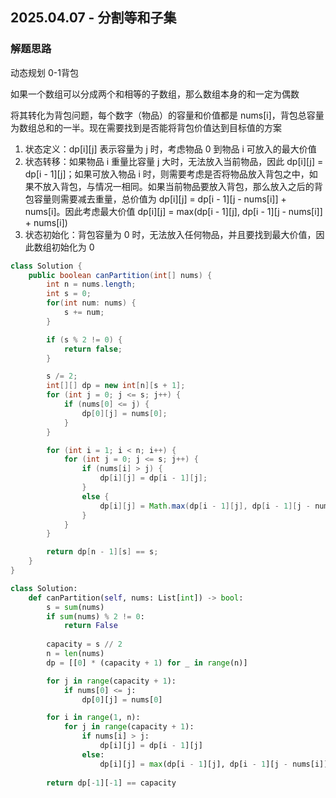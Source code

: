 ## 2025.04.07 - 分割等和子集

### 解题思路
动态规划 0-1背包

如果一个数组可以分成两个和相等的子数组，那么数组本身的和一定为偶数

将其转化为背包问题，每个数字（物品）的容量和价值都是 nums[i]，背包总容量为数组总和的一半。现在需要找到是否能将背包价值达到目标值的方案
1. 状态定义：dp[i][j] 表示容量为 j 时，考虑物品 0 到物品 i 可放入的最大价值
2. 状态转移：如果物品 i 重量比容量 j 大时，无法放入当前物品，因此 dp[i][j] = dp[i - 1][j]；如果可放入物品 i 时，则需要考虑是否将物品放入背包之中，如果不放入背包，与情况一相同。如果当前物品要放入背包，那么放入之后的背包容量则需要减去重量，总价值为 dp[i][j] = dp[i - 1][j - nums[i]] + nums[i]。因此考虑最大价值 dp[i][j] = max(dp[i - 1][j], dp[i - 1][j - nums[i]] + nums[i])
3. 状态初始化：背包容量为 0 时，无法放入任何物品，并且要找到最大价值，因此数组初始化为 0

```java
class Solution {
    public boolean canPartition(int[] nums) {
        int n = nums.length;
        int s = 0;
        for(int num: nums) {
            s += num;
        }

        if (s % 2 != 0) {
            return false;
        }

        s /= 2;
        int[][] dp = new int[n][s + 1];
        for (int j = 0; j <= s; j++) {
            if (nums[0] <= j) {
                dp[0][j] = nums[0];
            }
        }

        for (int i = 1; i < n; i++) {
            for (int j = 0; j <= s; j++) {
                if (nums[i] > j) {
                    dp[i][j] = dp[i - 1][j];
                }
                else {
                    dp[i][j] = Math.max(dp[i - 1][j], dp[i - 1][j - nums[i]] + nums[i]);
                }
            }
        }

        return dp[n - 1][s] == s;
    }
}
```

```python
class Solution:
    def canPartition(self, nums: List[int]) -> bool:
        s = sum(nums)
        if sum(nums) % 2 != 0:
            return False
        
        capacity = s // 2
        n = len(nums)
        dp = [[0] * (capacity + 1) for _ in range(n)]

        for j in range(capacity + 1):
            if nums[0] <= j:
                dp[0][j] = nums[0]

        for i in range(1, n):
            for j in range(capacity + 1):
                if nums[i] > j:
                    dp[i][j] = dp[i - 1][j]
                else:
                    dp[i][j] = max(dp[i - 1][j], dp[i - 1][j - nums[i]] + nums[i])
                    
        return dp[-1][-1] == capacity
```